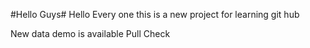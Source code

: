 #Hello Guys#
Hello Every one this is a new project for learning git hub 

New data demo is available
Pull Check 
